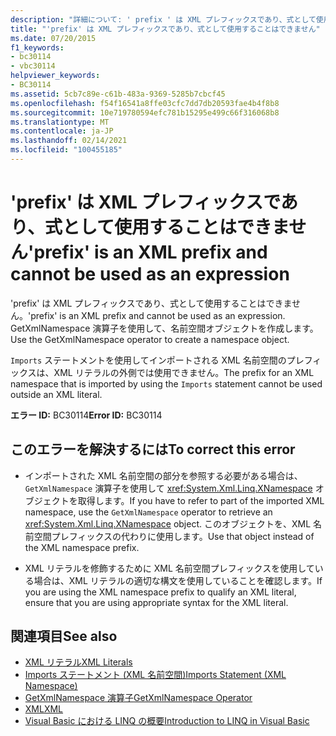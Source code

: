 ```yaml
---
description: "詳細について: ' prefix ' は XML プレフィックスであり、式として使用することはできません"
title: "'prefix' は XML プレフィックスであり、式として使用することはできません"
ms.date: 07/20/2015
f1_keywords:
- bc30114
- vbc30114
helpviewer_keywords:
- BC30114
ms.assetid: 5cb7c89e-c61b-483a-9369-5285b7cbcf45
ms.openlocfilehash: f54f16541a8ffe03cfc7dd7db20593fae4b4f8b8
ms.sourcegitcommit: 10e719780594efc781b15295e499c66f316068b8
ms.translationtype: MT
ms.contentlocale: ja-JP
ms.lasthandoff: 02/14/2021
ms.locfileid: "100455185"
---
```

# <a name="prefix-is-an-xml-prefix-and-cannot-be-used-as-an-expression"></a><span data-ttu-id="30b34-103">'prefix' は XML プレフィックスであり、式として使用することはできません</span><span class="sxs-lookup"><span data-stu-id="30b34-103">'prefix' is an XML prefix and cannot be used as an expression</span></span>

<span data-ttu-id="30b34-104">'prefix' は XML プレフィックスであり、式として使用することはできません。</span><span class="sxs-lookup"><span data-stu-id="30b34-104">'prefix' is an XML prefix and cannot be used as an expression.</span></span> <span data-ttu-id="30b34-105">GetXmlNamespace 演算子を使用して、名前空間オブジェクトを作成します。</span><span class="sxs-lookup"><span data-stu-id="30b34-105">Use the GetXmlNamespace operator to create a namespace object.</span></span>  
  
 <span data-ttu-id="30b34-106">`Imports` ステートメントを使用してインポートされる XML 名前空間のプレフィックスは、XML リテラルの外側では使用できません。</span><span class="sxs-lookup"><span data-stu-id="30b34-106">The prefix for an XML namespace that is imported by using the `Imports` statement cannot be used outside an XML literal.</span></span>  
  
 <span data-ttu-id="30b34-107">**エラー ID:** BC30114</span><span class="sxs-lookup"><span data-stu-id="30b34-107">**Error ID:** BC30114</span></span>  
  
## <a name="to-correct-this-error"></a><span data-ttu-id="30b34-108">このエラーを解決するには</span><span class="sxs-lookup"><span data-stu-id="30b34-108">To correct this error</span></span>  
  
- <span data-ttu-id="30b34-109">インポートされた XML 名前空間の部分を参照する必要がある場合は、 `GetXmlNamespace` 演算子を使用して <xref:System.Xml.Linq.XNamespace> オブジェクトを取得します。</span><span class="sxs-lookup"><span data-stu-id="30b34-109">If you have to refer to part of the imported XML namespace, use the `GetXmlNamespace` operator to retrieve an <xref:System.Xml.Linq.XNamespace> object.</span></span> <span data-ttu-id="30b34-110">このオブジェクトを、XML 名前空間プレフィックスの代わりに使用します。</span><span class="sxs-lookup"><span data-stu-id="30b34-110">Use that object instead of the XML namespace prefix.</span></span>  
  
- <span data-ttu-id="30b34-111">XML リテラルを修飾するために XML 名前空間プレフィックスを使用している場合は、XML リテラルの適切な構文を使用していることを確認します。</span><span class="sxs-lookup"><span data-stu-id="30b34-111">If you are using the XML namespace prefix to qualify an XML literal, ensure that you are using appropriate syntax for the XML literal.</span></span>  
  
## <a name="see-also"></a><span data-ttu-id="30b34-112">関連項目</span><span class="sxs-lookup"><span data-stu-id="30b34-112">See also</span></span>

- [<span data-ttu-id="30b34-113">XML リテラル</span><span class="sxs-lookup"><span data-stu-id="30b34-113">XML Literals</span></span>](../language-reference/xml-literals/index.md)
- [<span data-ttu-id="30b34-114">Imports ステートメント (XML 名前空間)</span><span class="sxs-lookup"><span data-stu-id="30b34-114">Imports Statement (XML Namespace)</span></span>](../language-reference/statements/imports-statement-xml-namespace.md)
- [<span data-ttu-id="30b34-115">GetXmlNamespace 演算子</span><span class="sxs-lookup"><span data-stu-id="30b34-115">GetXmlNamespace Operator</span></span>](../language-reference/operators/getxmlnamespace-operator.md)
- [<span data-ttu-id="30b34-116">XML</span><span class="sxs-lookup"><span data-stu-id="30b34-116">XML</span></span>](../programming-guide/language-features/xml/index.md)
- [<span data-ttu-id="30b34-117">Visual Basic における LINQ の概要</span><span class="sxs-lookup"><span data-stu-id="30b34-117">Introduction to LINQ in Visual Basic</span></span>](../programming-guide/language-features/linq/introduction-to-linq.md)

